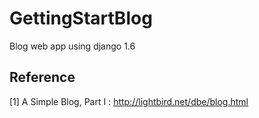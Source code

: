 GettingStartBlog
================

Blog web app using django 1.6


## Reference
[1] A Simple Blog, Part I : http://lightbird.net/dbe/blog.html